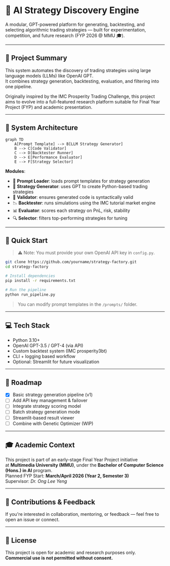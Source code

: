 # 🧠 AI Strategy Discovery Engine

A modular, GPT-powered platform for generating, backtesting, and selecting algorithmic trading strategies — built for experimentation, competition, and future research (FYP 2026 @ MMU 🎓).

---

## 📌 Project Summary

This system automates the discovery of trading strategies using large language models (LLMs) like OpenAI GPT.  
It combines strategy generation, backtesting, evaluation, and filtering into one pipeline.

Originally inspired by the IMC Prosperity Trading Challenge, this project aims to evolve into a full-featured research platform suitable for Final Year Project (FYP) and academic presentation.

---

## 📐 System Architecture

```mermaid
graph TD
    A[Prompt Template] --> B[LLM Strategy Generator]
    B --> C[Code Validator]
    C --> D[Backtester Runner]
    D --> E[Performance Evaluator]
    E --> F[Strategy Selector]
```

**Modules**:
- 📄 **Prompt Loader**: loads prompt templates for strategy generation  
- 🤖 **Strategy Generator**: uses GPT to create Python-based trading strategies  
- 🧪 **Validator**: ensures generated code is syntactically valid  
- 📉 **Backtester**: runs simulations using the IMC tutorial market engine  
- 📊 **Evaluator**: scores each strategy on PnL, risk, stability  
- 🔍 **Selector**: filters top-performing strategies for tuning

---

## 🚀 Quick Start

> ⚠️ Note: You must provide your own OpenAI API key in `config.py`.

```bash
git clone https://github.com/yourname/strategy-factory.git
cd strategy-factory

# Install dependencies
pip install -r requirements.txt

# Run the pipeline
python run_pipeline.py
```

> You can modify prompt templates in the `/prompts/` folder.

---

## 💻 Tech Stack

- Python 3.10+
- OpenAI GPT-3.5 / GPT-4 (via API)
- Custom backtest system (IMC prosperity3bt)
- CLI + logging based workflow
- Optional: Streamlit for future visualization

---

## 🔄 Roadmap

- [x] Basic strategy generation pipeline (v1)  
- [ ] Add API key management & failover  
- [ ] Integrate strategy scoring model  
- [ ] Batch strategy generation mode  
- [ ] Streamlit-based result viewer  
- [ ] Combine with Genetic Optimizer (WIP)

---

## 🎓 Academic Context

This project is part of an early-stage Final Year Project initiative  
at **Multimedia University (MMU)**, under the **Bachelor of Computer Science (Hons.) in AI** program.  
Planned FYP Start: **March/April 2026 (Year 2, Semester 3)**  
Supervisor: *Dr. Ong Lee Yeng*

---

## 🤝 Contributions & Feedback

If you're interested in collaboration, mentoring, or feedback — feel free to open an issue or connect.

---

## 📄 License

This project is open for academic and research purposes only.  
**Commercial use is not permitted without consent.**

